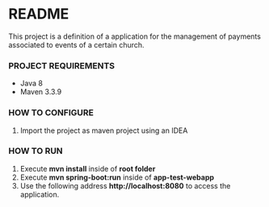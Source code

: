 # README #

This project is a definition of a application for the management of payments associated to events of a certain church.

### PROJECT REQUIREMENTS ###

* Java 8
* Maven 3.3.9

### HOW TO CONFIGURE ###

1. Import the project as maven project using an IDEA

### HOW TO RUN ###

1. Execute **mvn install** inside of **root folder**
2. Execute **mvn spring-boot:run** inside of **app-test-webapp**
3. Use the following address **http://localhost:8080** to access the application.